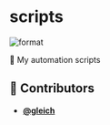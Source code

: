 <!-- DO NOT REMOVE - contributor_list:data:start:["gleich"]:end -->
# scripts

![format](https://github.com/gleich/scripts/workflows/format/badge.svg)

🐚 My automation scripts

<!-- DO NOT REMOVE - contributor_list:start -->
## 👥 Contributors


- **[@gleich](https://github.com/gleich)**

<!-- DO NOT REMOVE - contributor_list:end -->